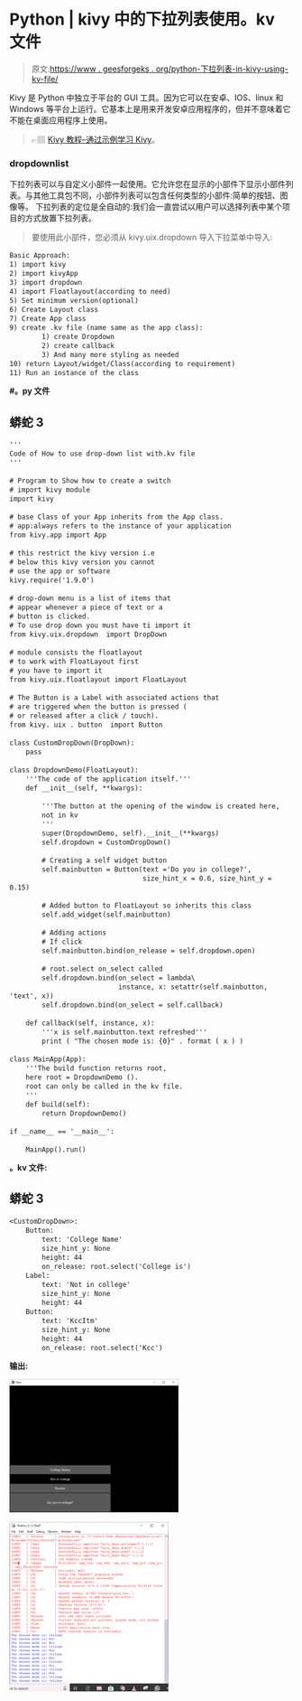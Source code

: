 # Python | kivy 中的下拉列表使用。kv 文件

> 原文:[https://www . geesforgeks . org/python-下拉列表-in-kivy-using-kv-file/](https://www.geeksforgeeks.org/python-drop-down-list-in-kivy-using-kv-file/)

Kivy 是 Python 中独立于平台的 GUI 工具。因为它可以在安卓、IOS、linux 和 Windows 等平台上运行。它基本上是用来开发安卓应用程序的，但并不意味着它不能在桌面应用程序上使用。

> 👉🏽 [Kivy 教程–通过示例学习 Kivy](https://www.geeksforgeeks.org/kivy-tutorial/)。

### dropdownlist

下拉列表可以与自定义小部件一起使用。它允许您在显示的小部件下显示小部件列表。与其他工具包不同，小部件列表可以包含任何类型的小部件:简单的按钮、图像等。
下拉列表的定位是全自动的:我们会一直尝试以用户可以选择列表中某个项目的方式放置下拉列表。

> 要使用此小部件，您必须从 kivy.uix.dropdown 导入下拉菜单中导入:

```
Basic Approach:
1) import kivy
2) import kivyApp
3) import dropdown
4) import Floatlayout(according to need)
5) Set minimum version(optional)
6) Create Layout class
7) Create App class
9) create .kv file (name same as the app class):
        1) create Dropdown
        2) create callback
        3) And many more styling as needed
10) return Layout/widget/Class(according to requirement)
11) Run an instance of the class
```

**#。py 文件**

## 蟒蛇 3

```
'''
Code of How to use drop-down list with.kv file
'''

# Program to Show how to create a switch 
# import kivy module    
import kivy  

# base Class of your App inherits from the App class.    
# app:always refers to the instance of your application   
from kivy.app import App 

# this restrict the kivy version i.e  
# below this kivy version you cannot  
# use the app or software  
kivy.require('1.9.0') 

# drop-down menu is a list of items that
# appear whenever a piece of text or a
# button is clicked.
# To use drop down you must have ti import it
from kivy.uix.dropdown  import DropDown

# module consists the floatlayout  
# to work with FloatLayout first  
# you have to import it  
from kivy.uix.floatlayout import FloatLayout

# The Button is a Label with associated actions that
# are triggered when the button is pressed (
# or released after a click / touch).
from kivy. uix . button  import Button

class CustomDropDown(DropDown):
    pass

class DropdownDemo(FloatLayout):
    '''The code of the application itself.''' 
    def __init__(self, **kwargs):

        '''The button at the opening of the window is created here,
        not in kv
        ''' 
        super(DropdownDemo, self).__init__(**kwargs)
        self.dropdown = CustomDropDown()

        # Creating a self widget button
        self.mainbutton = Button(text ='Do you in college?',
                                 size_hint_x = 0.6, size_hint_y = 0.15)

        # Added button to FloatLayout so inherits this class 
        self.add_widget(self.mainbutton)

        # Adding actions 
        # If click 
        self.mainbutton.bind(on_release = self.dropdown.open)

        # root.select on_select called
        self.dropdown.bind(on_select = lambda\
                           instance, x: setattr(self.mainbutton, 'text', x))
        self.dropdown.bind(on_select = self.callback)

    def callback(self, instance, x):
        '''x is self.mainbutton.text refreshed''' 
        print ( "The chosen mode is: {0}" . format ( x ) )

class MainApp(App):
    '''The build function returns root,
    here root = DropdownDemo ().
    root can only be called in the kv file.
    ''' 
    def build(self):
        return DropdownDemo()

if __name__ == '__main__':

    MainApp().run()
```

**。kv 文件:**

## 蟒蛇 3

```
<CustomDropDown>:
    Button:
        text: 'College Name'
        size_hint_y: None
        height: 44
        on_release: root.select('College is')
    Label:
        text: 'Not in college'
        size_hint_y: None
        height: 44
    Button:
        text: 'KccItm'
        size_hint_y: None
        height: 44
        on_release: root.select('Kcc')
```

**输出:**

![](img/d22e5a58ed77defa5cbe7f4a060d3306.png)

![](img/8501ca7ad73248be50f93b33ba2103b6.png)